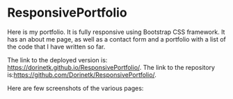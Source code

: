 # ResponsivePortfolio

Here is my portfolio. It is fully responsive using Bootstrap CSS framework. It has an about me page, as well as a contact form and a portfolio with a list of the code that I have written so far.

The link to the deployed version is: https://dorinetk.github.io/ResponsivePortfolio/.
The link to the repository is:https://github.com/Dorinetk/ResponsivePortfolio/.

Here are few screenshots of the various pages:


